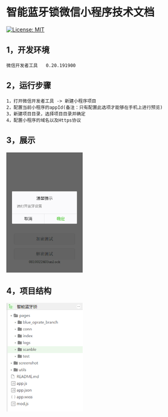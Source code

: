 # 智能蓝牙锁微信小程序技术文档

[![License: MIT](https://img.shields.io/badge/License-MIT-yellow.svg)](https://opensource.org/licenses/MIT)

##  1，开发环境 

    微信开发者工具   0.20.191900             
    
##  2，运行步骤  
    
    1，打开微信开发者工具 -> 新建小程序项目
    2，配置当前小程序的appId(备注：只有配置此选项才能够在手机上进行预览)
    3，新建项目目录，选择项目目录并确定
    4，配置小程序的域名以及Https协议
    
##  3，展示
<img src="screenshot/效果图.png" width = "40%" height="40%"/> 

##  4，项目结构
<img src="screenshot/项目结构.png" width = "40%" height="40%"/>


